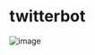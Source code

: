 # twitterbot
![image](https://user-images.githubusercontent.com/84070534/160296467-9d02977c-2fbe-4f0f-8a62-a07ef61cfad0.png)
